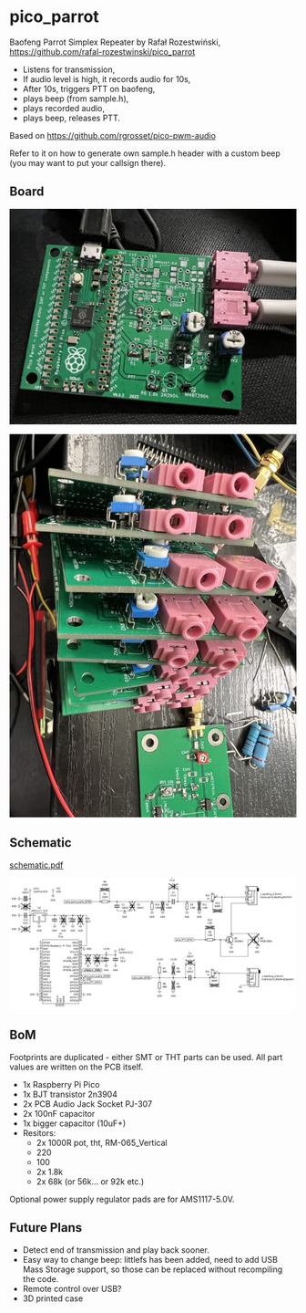 # pico_parrot

Baofeng Parrot Simplex Repeater by Rafał Rozestwiński, https://github.com/rafal-rozestwinski/pico_parrot

- Listens for transmission,
- If audio level is high, it records audio for 10s,
- After 10s, triggers PTT on baofeng,
- plays beep (from sample.h),
- plays recorded audio,
- plays beep, releases PTT.

Based on https://github.com/rgrosset/pico-pwm-audio

Refer to it on how to generate own sample.h header with a custom beep (you may want to put your callsign there).

## Board

![front](/img/board_photo.jpeg)

![front](/img/boards.jpeg)

## Schematic

[schematic.pdf](/schematic.pdf)

![schematic](/img/schematic.png)

## BoM

Footprints are duplicated - either SMT or THT parts can be used.
All part values are written on the PCB itself.

- 1x Raspberry Pi Pico
- 1x BJT transistor 2n3904
- 2x PCB Audio Jack Socket PJ-307
- 2x 100nF capacitor
- 1x bigger capacitor (10uF+)
- Resitors:
  - 2x 1000R pot, tht, RM-065_Vertical
  - 220
  - 100
  - 2x 1.8k
  - 2x 68k (or 56k... or 92k etc.) 

Optional power supply regulator pads are for AMS1117-5.0V.

## Future Plans

- Detect end of transmission and play back sooner.
- Easy way to change beep: littlefs has been added, need to add USB Mass Storage support, so those can be replaced without recompiling the code.
- Remote control over USB?
- 3D printed case